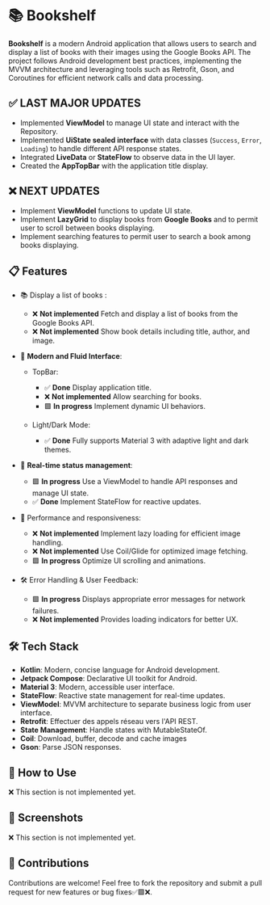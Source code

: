 # 📚 **Bookshelf**
**Bookshelf** is a modern Android application that allows users to search and display a list of books with their images using the Google Books API. The project follows Android development best practices, implementing the MVVM architecture and leveraging tools such as Retrofit, Gson, and Coroutines for efficient network calls and data processing.

## ✅ **LAST MAJOR UPDATES**
   - Implemented **ViewModel** to manage UI state and interact with the Repository.
   - Implemented **UiState sealed interface** with data classes (`Success`, `Error`, `Loading`) to handle different API response states.
   - Integrated **LiveData** or **StateFlow** to observe data in the UI layer.
   - Created the **AppTopBar** with the application title display.

## ❌ **NEXT UPDATES**
   - Implement **ViewModel** functions to update UI state.
   - Implement **LazyGrid** to display books from **Google Books** and to permit user to scroll between books displaying.
   - Implement searching features to permit user to search a book among books displaying.

## 📋 **Features**
   - 📚 Display a list of books :

      - ❌ **Not implemented** Fetch and display a list of books from the Google Books API.
      - ❌ **Not implemented** Show book details including title, author, and image.

   - 🎨 **Modern and Fluid Interface**:

      - TopBar:
         - ✅ **Done** Display application title.
         - ❌ **Not implemented** Allow searching for books.
         - 🟩 **In progress** Implement dynamic UI behaviors.

      - Light/Dark Mode:
         - ✅ **Done** Fully supports Material 3 with adaptive light and dark themes.

   - 🔄 **Real-time status management**:

      - 🟩 **In progress** Use a ViewModel to handle API responses and manage UI state.
      - ✅ **Done** Implement StateFlow for reactive updates.

   - 🚀 Performance and responsiveness:
   
      - ❌ **Not implemented** Implement lazy loading for efficient image handling.
      - ❌ **Not implemented** Use Coil/Glide for optimized image fetching.
      - 🟩 **In progress** Optimize UI scrolling and animations.
      
   - 🛠 Error Handling & User Feedback:

      - 🟩 **In progress** Displays appropriate error messages for network failures.
      - ❌ **Not implemented** Provides loading indicators for better UX.

## 🛠️ **Tech Stack**
   - **Kotlin**: Modern, concise language for Android development.
   - **Jetpack Compose**: Declarative UI toolkit for Android.
   - **Material 3**: Modern, accessible user interface.
   - **StateFlow**: Reactive state management for real-time updates.
   - **ViewModel**: MVVM architecture to separate business logic from user interface.
   - **Retrofit**: Effectuer des appels réseau vers l'API REST.
   - **State Management**: Handle states with MutableStateOf.
   - **Coil**: Download, buffer, decode and cache images
   - **Gson**: Parse JSON responses.
   
## 🚀 **How to Use**
❌ This section is not implemented yet.

## 📸 **Screenshots**
❌ This section is not implemented yet.

## 🤝 **Contributions**
Contributions are welcome! Feel free to fork the repository and submit a pull request for new features or bug fixes✅🟩❌.